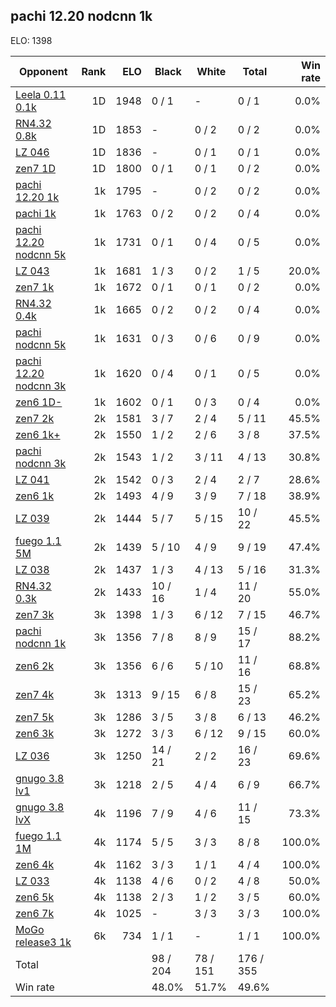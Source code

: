 ## pachi 12.20 nodcnn 1k ##

ELO: 1398

Opponent | Rank | ELO | Black | White | Total | Win rate
---------|-----:|----:|-------|-------|-------|-------:
[Leela 0.11 0.1k](Leela%200.11%200.1k.md) | 1D | 1948 | 0 / 1 | - | 0 / 1 | 0.0%
[RN4.32 0.8k](RN4.32%200.8k.md) | 1D | 1853 | - | 0 / 2 | 0 / 2 | 0.0%
[LZ 046](LZ%20046.md) | 1D | 1836 | - | 0 / 1 | 0 / 1 | 0.0%
[zen7 1D](zen7%201D.md) | 1D | 1800 | 0 / 1 | 0 / 1 | 0 / 2 | 0.0%
[pachi 12.20 1k](pachi%2012.20%201k.md) | 1k | 1795 | - | 0 / 2 | 0 / 2 | 0.0%
[pachi 1k](pachi%201k.md) | 1k | 1763 | 0 / 2 | 0 / 2 | 0 / 4 | 0.0%
[pachi 12.20 nodcnn 5k](pachi%2012.20%20nodcnn%205k.md) | 1k | 1731 | 0 / 1 | 0 / 4 | 0 / 5 | 0.0%
[LZ 043](LZ%20043.md) | 1k | 1681 | 1 / 3 | 0 / 2 | 1 / 5 | 20.0%
[zen7 1k](zen7%201k.md) | 1k | 1672 | 0 / 1 | 0 / 1 | 0 / 2 | 0.0%
[RN4.32 0.4k](RN4.32%200.4k.md) | 1k | 1665 | 0 / 2 | 0 / 2 | 0 / 4 | 0.0%
[pachi nodcnn 5k](pachi%20nodcnn%205k.md) | 1k | 1631 | 0 / 3 | 0 / 6 | 0 / 9 | 0.0%
[pachi 12.20 nodcnn 3k](pachi%2012.20%20nodcnn%203k.md) | 1k | 1620 | 0 / 4 | 0 / 1 | 0 / 5 | 0.0%
[zen6 1D-](zen6%201D-.md) | 1k | 1602 | 0 / 1 | 0 / 3 | 0 / 4 | 0.0%
[zen7 2k](zen7%202k.md) | 2k | 1581 | 3 / 7 | 2 / 4 | 5 / 11 | 45.5%
[zen6 1k+](zen6%201k+.md) | 2k | 1550 | 1 / 2 | 2 / 6 | 3 / 8 | 37.5%
[pachi nodcnn 3k](pachi%20nodcnn%203k.md) | 2k | 1543 | 1 / 2 | 3 / 11 | 4 / 13 | 30.8%
[LZ 041](LZ%20041.md) | 2k | 1542 | 0 / 3 | 2 / 4 | 2 / 7 | 28.6%
[zen6 1k](zen6%201k.md) | 2k | 1493 | 4 / 9 | 3 / 9 | 7 / 18 | 38.9%
[LZ 039](LZ%20039.md) | 2k | 1444 | 5 / 7 | 5 / 15 | 10 / 22 | 45.5%
[fuego 1.1 5M](fuego%201.1%205M.md) | 2k | 1439 | 5 / 10 | 4 / 9 | 9 / 19 | 47.4%
[LZ 038](LZ%20038.md) | 2k | 1437 | 1 / 3 | 4 / 13 | 5 / 16 | 31.3%
[RN4.32 0.3k](RN4.32%200.3k.md) | 2k | 1433 | 10 / 16 | 1 / 4 | 11 / 20 | 55.0%
[zen7 3k](zen7%203k.md) | 3k | 1398 | 1 / 3 | 6 / 12 | 7 / 15 | 46.7%
[pachi nodcnn 1k](pachi%20nodcnn%201k.md) | 3k | 1356 | 7 / 8 | 8 / 9 | 15 / 17 | 88.2%
[zen6 2k](zen6%202k.md) | 3k | 1356 | 6 / 6 | 5 / 10 | 11 / 16 | 68.8%
[zen7 4k](zen7%204k.md) | 3k | 1313 | 9 / 15 | 6 / 8 | 15 / 23 | 65.2%
[zen7 5k](zen7%205k.md) | 3k | 1286 | 3 / 5 | 3 / 8 | 6 / 13 | 46.2%
[zen6 3k](zen6%203k.md) | 3k | 1272 | 3 / 3 | 6 / 12 | 9 / 15 | 60.0%
[LZ 036](LZ%20036.md) | 3k | 1250 | 14 / 21 | 2 / 2 | 16 / 23 | 69.6%
[gnugo 3.8 lv1](gnugo%203.8%20lv1.md) | 3k | 1218 | 2 / 5 | 4 / 4 | 6 / 9 | 66.7%
[gnugo 3.8 lvX](gnugo%203.8%20lvX.md) | 4k | 1196 | 7 / 9 | 4 / 6 | 11 / 15 | 73.3%
[fuego 1.1 1M](fuego%201.1%201M.md) | 4k | 1174 | 5 / 5 | 3 / 3 | 8 / 8 | 100.0%
[zen6 4k](zen6%204k.md) | 4k | 1162 | 3 / 3 | 1 / 1 | 4 / 4 | 100.0%
[LZ 033](LZ%20033.md) | 4k | 1138 | 4 / 6 | 0 / 2 | 4 / 8 | 50.0%
[zen6 5k](zen6%205k.md) | 4k | 1138 | 2 / 3 | 1 / 2 | 3 / 5 | 60.0%
[zen6 7k](zen6%207k.md) | 4k | 1025 | - | 3 / 3 | 3 / 3 | 100.0%
[MoGo release3 1k](MoGo%20release3%201k.md) | 6k | 734 | 1 / 1 | - | 1 / 1 | 100.0%
Total | | | 98 / 204 | 78 / 151 | 176 / 355 | 
Win rate| | | 48.0% | 51.7% | 49.6% | 
